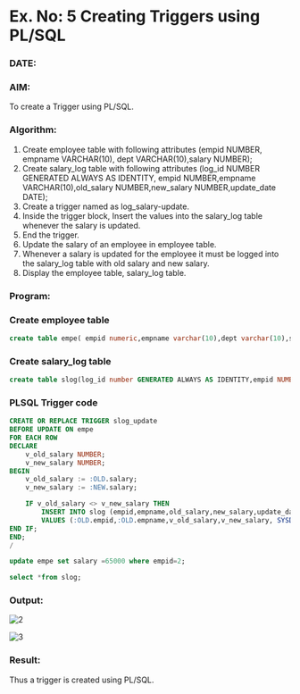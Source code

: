 # Ex. No: 5 Creating Triggers using PL/SQL
### DATE:
### AIM: 
To create a Trigger using PL/SQL.

### Algorithm:
1. Create employee table with following attributes (empid NUMBER, empname VARCHAR(10), dept VARCHAR(10),salary NUMBER);
2. Create salary_log table with following attributes (log_id NUMBER GENERATED ALWAYS AS IDENTITY, empid NUMBER,empname VARCHAR(10),old_salary NUMBER,new_salary NUMBER,update_date DATE);
3. Create a trigger named as log_salary-update.
4. Inside the trigger block, Insert the values into the salary_log table whenever the salary is updated.
5. End the trigger.
6. Update the salary of an employee in employee table.
7. Whenever a salary is updated for the employee it must be logged into the salary_log table with old salary and new salary.
8. Display the employee table, salary_log table.

### Program:
### Create employee table
```sql
create table empe( empid numeric,empname varchar(10),dept varchar(10),salary numeric);
```
### Create salary_log table

```sql
create table slog(log_id number GENERATED ALWAYS AS IDENTITY,empid NUMBER,empname varchar(20),old_salary number,new_salary number,update_date date);
```
### PLSQL Trigger code
```sql
CREATE OR REPLACE TRIGGER slog_update
BEFORE UPDATE ON empe
FOR EACH ROW
DECLARE
	v_old_salary NUMBER;
	v_new_salary NUMBER;
BEGIN
	v_old_salary := :OLD.salary;
	v_new_salary := :NEW.salary;

	IF v_old_salary <> v_new_salary THEN
		INSERT INTO slog (empid,empname,old_salary,new_salary,update_date)
		VALUES (:OLD.empid,:OLD.empname,v_old_salary,v_new_salary, SYSDATE);
END IF;
END;
/

update empe set salary =65000 where empid=2;

select *from slog;
```
### Output:
![2](https://github.com/Mothesh-M127/Ex-No-5-Creating-Triggers-using-PL-SQL/assets/94170892/f72523c2-03fb-41ee-a11f-67ff5d4acf71)

![3](https://github.com/Mothesh-M127/Ex-No-5-Creating-Triggers-using-PL-SQL/assets/94170892/31a5bc74-ee8b-4c20-8020-8cc0f3092a8c)


### Result:
Thus a trigger is created using PL/SQL.
